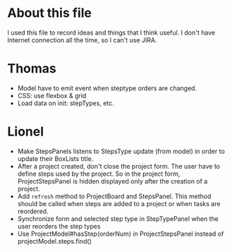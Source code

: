 # About this file
I used this file to record ideas and things that I think useful. I don't have Internet connection all
the time, so I can't use JIRA.

# Thomas
- Model have to emit event when steptype orders are changed.
- CSS: use flexbox & grid
- Load data on init: stepTypes, etc.

# Lionel
- Make StepsPanels listens to StepsType update (from model) in order to update their BoxLists title.
- After a project created, don't close the project form. The user have to define steps used by the project. So in the project form, ProjectStepsPanel is hidden displayed only after the creation of a project.
- Add `refresh` method to ProjectBoard and StepsPanel. This method should be called when steps are added to a project or when tasks are reordered.
- Synchronize form and selected step type in StepTypePanel when the user reorders the step types
- Use ProjectModel#hasStep(orderNum) in ProjectStepsPanel instead of projectModel.steps.find()

